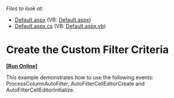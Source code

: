 <!-- default file list -->
*Files to look at*:

* [Default.aspx](./CS/WebSite/Default.aspx) (VB: [Default.aspx](./VB/WebSite/Default.aspx))
* [Default.aspx.cs](./CS/WebSite/Default.aspx.cs) (VB: [Default.aspx.vb](./VB/WebSite/Default.aspx.vb))
<!-- default file list end -->
# Create the Custom Filter Criteria
<!-- run online -->
**[[Run Online]](https://codecentral.devexpress.com/e353/)**
<!-- run online end -->


<p>This example demonstrates how to use the following events: ProcessColumnAutoFilter, AutoFilterCellEditorCreate and AutoFilterCellEditorInitialize.</p>

<br/>


